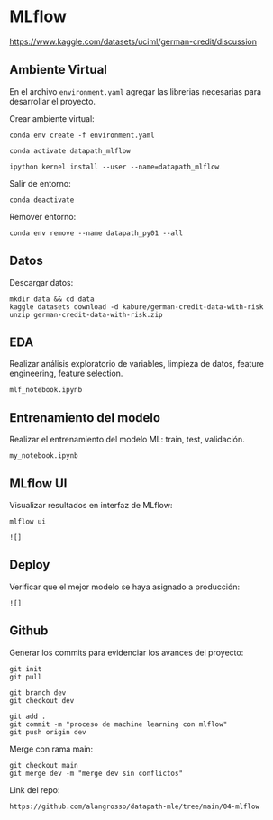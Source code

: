 # **MLflow**

https://www.kaggle.com/datasets/uciml/german-credit/discussion

## **Ambiente Virtual**

En el archivo `environment.yaml` agregar las librerias necesarias para desarrollar el proyecto.

Crear ambiente virtual:

    conda env create -f environment.yaml

    conda activate datapath_mlflow

    ipython kernel install --user --name=datapath_mlflow
    
Salir de entorno:
    
    conda deactivate

Remover entorno:

    conda env remove --name datapath_py01 --all

## **Datos**

Descargar datos:

    mkdir data && cd data
    kaggle datasets download -d kabure/german-credit-data-with-risk
    unzip german-credit-data-with-risk.zip

## **EDA**

Realizar análisis exploratorio de variables, limpieza de datos, feature engineering, feature selection.

    mlf_notebook.ipynb

## **Entrenamiento del modelo**

Realizar el entrenamiento del modelo ML: train, test, validación.

    my_notebook.ipynb

## **MLflow UI**

Visualizar resultados en interfaz de MLflow:

    mlflow ui

    ![]

## **Deploy**

Verificar que el mejor modelo se haya asignado a producción:

    ![]

## **Github**

Generar los commits para evidenciar los avances del proyecto:

    git init
    git pull

    git branch dev
    git checkout dev

    git add .
    git commit -m "proceso de machine learning con mlflow"
    git push origin dev

Merge con rama main:

    git checkout main
    git merge dev -m "merge dev sin conflictos"

Link del repo:

    https://github.com/alangrosso/datapath-mle/tree/main/04-mlflow